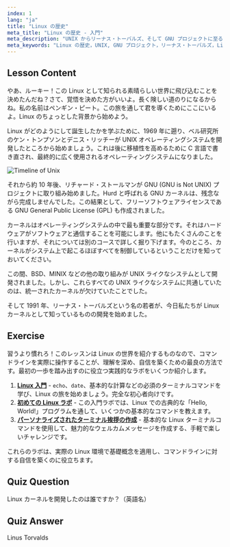 ```yaml
---
index: 1
lang: "ja"
title: "Linux の歴史"
meta_title: "Linux の歴史 - 入門"
meta_description: "UNIX からリーナス・トーバルズ、そして GNU プロジェクトに至るまでの Linux の歴史について学びます。初心者向けにその起源と進化を理解しましょう。"
meta_keywords: "Linux の歴史，UNIX, GNU プロジェクト，リーナス・トーバルズ，Linux カーネル，初心者向け Linux, Linux チュートリアル，Linux ガイド"
---
```


## Lesson Content

やあ、ルーキー！この Linux として知られる素晴らしい世界に飛び込むことを決めたんだね？さて、覚悟を決めた方がいいよ。長く険しい道のりになるからね。私の名前はペンギン・ピート。この旅を通して君を導くためにここにいるよ。Linux のちょっとした背景から始めよう。

Linux がどのようにして誕生したかを学ぶために、1969 年に遡り、ベル研究所のケン・トンプソンとデニス・リッチーが UNIX オペレーティングシステムを開発したところから始めましょう。これは後に移植性を高めるために C 言語で書き直され、最終的に広く使用されるオペレーティングシステムになりました。

![Timeline of Unix](https://file.labex.io/images/ed9c245d-e8be-4287-bf34-67750b042542.jpg)

それから約 10 年後、リチャード・ストールマンが GNU (GNU is Not UNIX) プロジェクトに取り組み始めました。Hurd と呼ばれる GNU カーネルは、残念ながら完成しませんでした。この結果として、フリーソフトウェアライセンスである GNU General Public License (GPL) も作成されました。

カーネルはオペレーティングシステムの中で最も重要な部分です。それはハードウェアがソフトウェアと通信することを可能にします。他にもたくさんのことを行いますが、それについては別のコースで詳しく掘り下げます。今のところ、カーネルがシステム上で起こるほぼすべてを制御しているということだけを知っておいてください。

この間、BSD、MINIX などの他の取り組みが UNIX ライクなシステムとして開発されました。しかし、これらすべての UNIX ライクなシステムに共通していたのは、統一されたカーネルが欠けていたことでした。

そして 1991 年、リーナス・トーバルズという名の若者が、今日私たちが Linux カーネルとして知っているものの開発を始めました。

## Exercise

習うより慣れろ！このレッスンは Linux の世界を紹介するものなので、コマンドラインを実際に操作することが、理解を深め、自信を築くための最良の方法です。最初の一歩を踏み出すのに役立つ実践的なラボをいくつか紹介します。

1. **[Linux 入門](https://labex.io/ja/labs/linux-getting-started-with-linux-446315)** - `echo`、`date`、基本的な計算などの必須のターミナルコマンドを学び、Linux の旅を始めましょう。完全な初心者向けです。
2. **[初めての Linux ラボ](https://labex.io/ja/labs/linux-your-first-linux-lab-270253)** - この入門ラボでは、Linux での古典的な「Hello, World!」プログラムを通して、いくつかの基本的なコマンドを教えます。
3. **[パーソナライズされたターミナル挨拶の作成](https://labex.io/ja/labs/linux-create-personalized-terminal-greeting-446322)** - 基本的な Linux ターミナルコマンドを使用して、魅力的なウェルカムメッセージを作成する、手軽で楽しいチャレンジです。

これらのラボは、実際の Linux 環境で基礎概念を適用し、コマンドラインに対する自信を築くのに役立ちます。

## Quiz Question

Linux カーネルを開発したのは誰ですか？（英語名）

## Quiz Answer

Linus Torvalds
